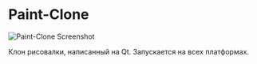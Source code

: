 # Paint-Clone  

![Paint-Clone Screenshot](![image](https://github.com/user-attachments/assets/287a76b2-8fe7-4e68-a6c6-061f17e41025)
)  

Клон рисовалки, написанный на Qt. Запускается на всех платформах.  
